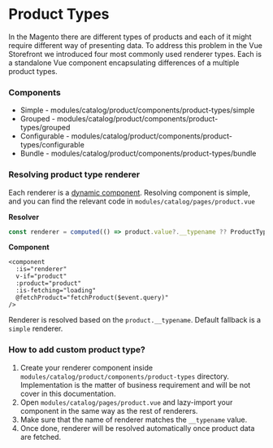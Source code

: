 # Product Types
In the Magento there are different types of products and each of it might require different way of presenting data. To address this problem in the Vue Storefront we introduced four most commonly used renderer types. Each is a standalone Vue component encapsulating differences of a multiple product types.

### Components
* Simple - modules/catalog/product/components/product-types/simple
* Grouped - modules/catalog/product/components/product-types/grouped
* Configurable - modules/catalog/product/components/product-types/configurable
* Bundle - modules/catalog/product/components/product-types/bundle

### Resolving product type renderer
Each renderer is a [dynamic component](https://vuejs.org/guide/essentials/component-basics.html). Resolving component is simple, and you can find the relevant code in `modules/catalog/pages/product.vue`

**Resolver**
```typescript
const renderer = computed(() => product.value?.__typename ?? ProductTypeEnum.SIMPLE_PRODUCT);
```

**Component**
```vue
<component
  :is="renderer"
  v-if="product"
  :product="product"
  :is-fetching="loading"
  @fetchProduct="fetchProduct($event.query)"
/>
```
Renderer is resolved based on the `product.__typename`. Default fallback is a `simple` renderer.

### How to add custom product type?
1. Create your renderer component inside `modules/catalog/product/components/product-types` directory. Implementation is the matter of business requirement and will be not cover in this documentation.
2. Open `modules/catalog/pages/product.vue` and lazy-import your component in the same way as the rest of renderers.
3. Make sure that the name of renderer matches the `__typename` value.
4. Once done, renderer will be resolved automatically once product data are fetched.
